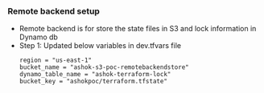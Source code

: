 ### Remote backend setup
- Remote backend is for store the state files in S3 and lock information in Dynamo db
- Step 1: Updated below variables in dev.tfvars file
  ```
  region = "us-east-1"
  bucket_name = "ashok-s3-poc-remotebackendstore" 
  dynamo_table_name = "ashok-terraform-lock"
  bucket_key = "ashokpoc/terraform.tfstate"
  ```
